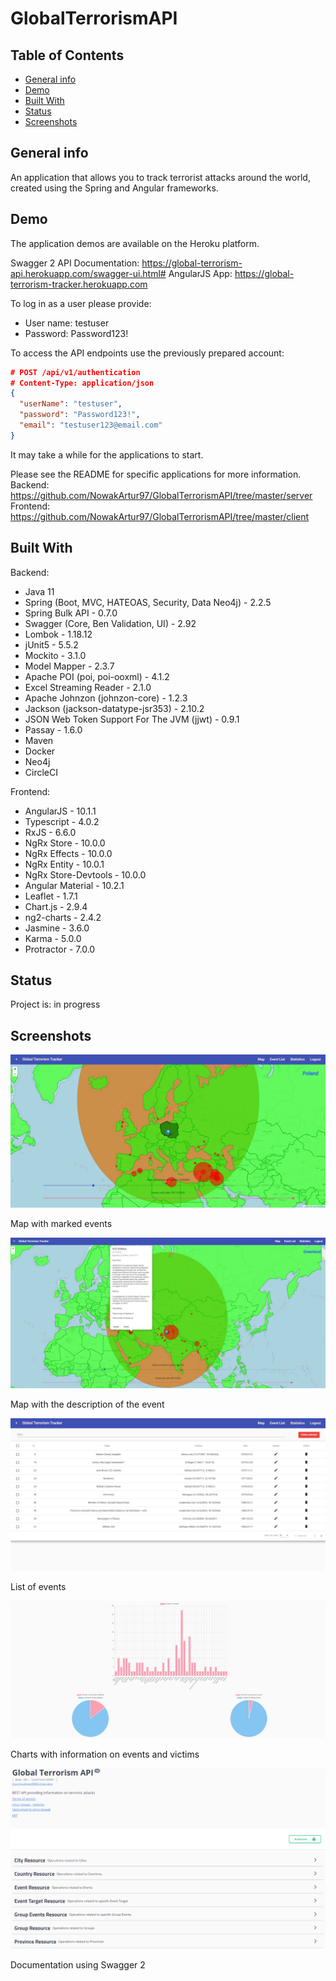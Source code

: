 # GlobalTerrorismAPI

## Table of Contents

- [General info](#general-info)
- [Demo](#demo)
- [Built With](#built-with)
- [Status](#status)
- [Screenshots](#screenshots)

## General info

An application that allows you to track terrorist attacks around the world, created using the Spring and Angular frameworks.

## Demo

The application demos are available on the Heroku platform.

Swagger 2 API Documentation: https://global-terrorism-api.herokuapp.com/swagger-ui.html#
AngularJS App: https://global-terrorism-tracker.herokuapp.com

To log in as a user please provide:

- User name: testuser
- Password: Password123!

To access the API endpoints use the previously prepared account:

```json
# POST /api/v1/authentication
# Content-Type: application/json
{
  "userName": "testuser",
  "password": "Password123!",
  "email": "testuser123@email.com"
}
```

It may take a while for the applications to start.

Please see the README for specific applications for more information.
Backend:
https://github.com/NowakArtur97/GlobalTerrorismAPI/tree/master/server
Frontend:
https://github.com/NowakArtur97/GlobalTerrorismAPI/tree/master/client

## Built With

Backend:

- Java 11
- Spring (Boot, MVC, HATEOAS, Security, Data Neo4j) - 2.2.5
- Spring Bulk API - 0.7.0
- Swagger (Core, Ben Validation, UI) - 2.92
- Lombok - 1.18.12
- jUnit5 - 5.5.2
- Mockito - 3.1.0
- Model Mapper - 2.3.7
- Apache POI (poi, poi-ooxml) - 4.1.2
- Excel Streaming Reader - 2.1.0
- Apache Johnzon (johnzon-core) - 1.2.3
- Jackson (jackson-datatype-jsr353) - 2.10.2
- JSON Web Token Support For The JVM (jjwt) - 0.9.1
- Passay - 1.6.0
- Maven
- Docker
- Neo4j
- CircleCI

Frontend:

- AngularJS - 10.1.1
- Typescript - 4.0.2
- RxJS - 6.6.0
- NgRx Store - 10.0.0
- NgRx Effects - 10.0.0
- NgRx Entity - 10.0.1
- NgRx Store-Devtools - 10.0.0
- Angular Material - 10.2.1
- Leaflet - 1.7.1
- Chart.js - 2.9.4
- ng2-charts - 2.4.2
- Jasmine - 3.6.0
- Karma - 5.0.0
- Protractor - 7.0.0

## Status

Project is: in progress

## Screenshots

![Map with marked events](./screenshots/map.jpg)

Map with marked events

![Map with the description of the event](./screenshots/map2.JPG)

Map with the description of the event

![List of events](./screenshots/events-list.JPG)

List of events

![Charts with information on events and victims](./screenshots/charts.JPG)

Charts with information on events and victims

![Documentation using Swagger 2](./screenshots/documentation.png)

Documentation using Swagger 2
